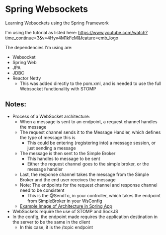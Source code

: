 # Spring Websockets
Learning Websockets using the Spring Framework

I'm using the tutorial as listed here:
https://www.youtube.com/watch?time_continue=3&v=4Hyv4M1kFeM&feature=emb_logo

The dependencies I'm using are:
- Websocket 
- Spring Web
- JPA
- JDBC
- Reactor Netty
    - This was added directly to the pom.xml, and is needed to use the full Websocket functionality with STOMP

## Notes:
- Process of a WebSocket architecture:
    - When a message is sent to an endpoint, a request channel handles the message
    - The request channel sends it to the Message Handler, which defines the type of message this is
        - This could be entering (registering into) a message session, or just sending a message
    - The message is then sent to the Simple Broker
        - This handles to message to be sent
        - Either the request channel goes to the simple broker, or the message handler
    - Last, the response channel takes the message from the Simple Broker and the end user receives the message
    - Note: The endpoints for the request channel and response channel need to be consistent
        - This is the @SendTo, in your controller, which takes the endpoint from SimpleBroker in your WsConfig
    - <a href="https://www.javainuse.com/spring-boot-websocket-chat-architecture.jpg">Example Image of Architecture in Spring App</a>
- WebSockets require the use of STOMP and SockJS
- In the config, the endpoint made requires the application destination in the server to be the same in the client
    - In this case, it is the /topic endpoint
